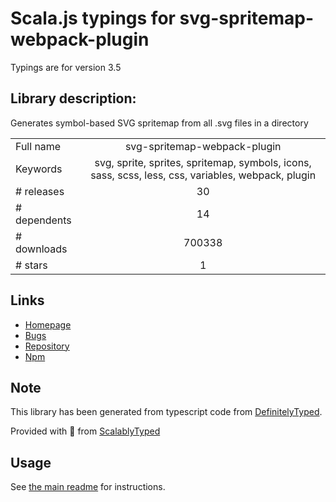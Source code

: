 
# Scala.js typings for svg-spritemap-webpack-plugin

Typings are for version 3.5

## Library description:
Generates symbol-based SVG spritemap from all .svg files in a directory

|                    |                 |
| ------------------ | :-------------: |
| Full name          | svg-spritemap-webpack-plugin |
| Keywords           | svg, sprite, sprites, spritemap, symbols, icons, sass, scss, less, css, variables, webpack, plugin |
| # releases         | 30 |
| # dependents       | 14 |
| # downloads        | 700338 |
| # stars            | 1 |

## Links
- [Homepage](https://github.com/cascornelissen/svg-spritemap-webpack-plugin)
- [Bugs](https://github.com/cascornelissen/svg-spritemap-webpack-plugin/issues)
- [Repository](https://github.com/cascornelissen/svg-spritemap-webpack-plugin)
- [Npm](https://www.npmjs.com/package/svg-spritemap-webpack-plugin)
    


## Note
This library has been generated from typescript code from [DefinitelyTyped](https://definitelytyped.org).

Provided with :purple_heart: from [ScalablyTyped](https://github.com/oyvindberg/ScalablyTyped)

## Usage
See [the main readme](../../readme.md) for instructions.


